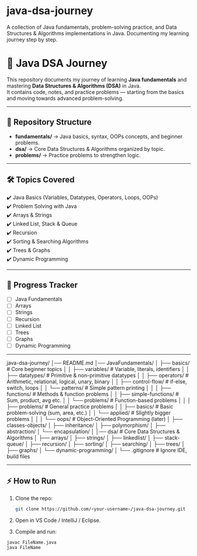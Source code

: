 # java-dsa-journey
A collection of Java fundamentals, problem-solving practice, and Data Structures &amp; Algorithms implementations in Java. Documenting my learning journey step by step.

# 🚀 Java DSA Journey  

This repository documents my journey of learning **Java fundamentals** and mastering **Data Structures & Algorithms (DSA)** in Java.  
It contains code, notes, and practice problems — starting from the basics and moving towards advanced problem-solving.  

---

## 📂 Repository Structure  
- **fundamentals/** → Java basics, syntax, OOPs concepts, and beginner problems.  
- **dsa/** → Core Data Structures & Algorithms organized by topic.  
- **problems/** → Practice problems to strengthen logic.  

---

## 🛠️ Topics Covered  
✔️ Java Basics (Variables, Datatypes, Operators, Loops, OOPs)  
✔️ Problem Solving with Java  
✔️ Arrays & Strings  
✔️ Linked List, Stack & Queue  
✔️ Recursion  
✔️ Sorting & Searching Algorithms  
✔️ Trees & Graphs  
✔️ Dynamic Programming  

---

## 🌱 Progress Tracker  
- [ ] Java Fundamentals  
- [ ] Arrays  
- [ ] Strings  
- [ ] Recursion  
- [ ] Linked List  
- [ ] Trees  
- [ ] Graphs  
- [ ] Dynamic Programming  

---

java-dsa-journey/
│── README.md
│── JavaFundamentals/
│   ├── basics/                  # Core beginner topics
│   │   ├── variables/           # Variable, literals, identifiers
│   │   ├── datatypes/           # Primitive & non-primitive datatypes
│   │   ├── operators/           # Arithmetic, relational, logical, unary, binary
│   │   ├── control-flow/        # if-else, switch, loops
│   │   └── patterns/            # Simple pattern printing
│   │
│   ├── functions/               # Methods & function problems
│   │   ├── simple-functions/    # Sum, product, avg etc.
│   │   └── problems/            # Function-based problems
│   │
│   ├── problems/                # General practice problems
│   │   ├── basics/              # Basic problem-solving (sum, area, etc.)
│   │   └── applied/             # Slightly bigger problems
│   │
│   └── oops/                    # Object-Oriented Programming (later)
│       ├── classes-objects/
│       ├── inheritance/
│       ├── polymorphism/
│       ├── abstraction/
│       └── encapsulation/
│
│── dsa/                         # Core Data Structures & Algorithms
│   ├── arrays/
│   ├── strings/
│   ├── linkedlist/
│   ├── stack-queue/
│   ├── recursion/
│   ├── sorting/
│   ├── searching/
│   ├── trees/
│   ├── graphs/
│   └── dynamic-programming/
│
└── .gitignore                   # Ignore IDE, build files

---

## ⚡ How to Run
1. Clone the repo:  
   ```bash
   git clone https://github.com/<your-username>/java-dsa-journey.git

2. Open in VS Code / IntelliJ / Eclipse.
   
3. Compile and run:
```
javac FileName.java
java FileName
